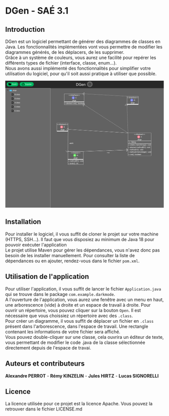 # DGen - SAÉ 3.1
## Introduction
DGen est un logiciel permettant de générer des diagrammes de classes en Java. Les fonctionnalités implémentées vont vous permettre de modifier les diagrammes générés, de les déplacers, de les supprimer. <br>
Grâce à un système de couleurs, vous aurez une facilité pour repérer les différents types de fichier (interface, classe, enum...). <br>
Nous avons aussi implémenté des fonctionnalités pour simplifier votre utilisation du logiciel, pour qu'il soit aussi pratique à utiliser que possible. <br>


![démonstration de l'application](sample_app.png)


## Installation
Pour installer le logiciel, il vous suffit de cloner le projet sur votre machine (HTTPS, SSH...). Il faut que vous disposiez au minimum de Java 18 pour pouvoir exécuter l'application <br>
Le projet utilise Maven pour gérer les dépendances, vous n'avez donc pas besoin de les installer manuellement. Pour consulter la liste de dépendances ou en ajouter, rendez-vous dans le fichier `pom.xml`. <br>

## Utilisation de l'application
Pour utiliser l'application, il vous suffit de lancer le fichier `Application.java` qui se trouve dans le package `com.example.darkmode`. <br>
A l'ouverture de l'application, vous aurez une fenêtre avec un menu en haut, une arborescence (vide) à droite et un espace de travail à droite. Pour ouvrir un répertoire, vous pouvez cliquer sur la bouton `Open`. Il est nécessaire que vous choissiez un répertoire avec des `.class`.<br>
Pour créer un diagramme, il vous suffit de déplacer un fichier en `.class` présent dans l'arborescence, dans l'espace de travail. Une rectangle contenant les informations de votre fichier sera affiché. <br>
Vous pouvez double-cliquer sur une classe, cela ouvrira un éditeur de texte, vous permettant de modifier le code .java de la classe sélectionnée directement depuis de l'espace de travai. <br>

## Auteurs et contributeurs
**Alexandre PERROT** - **Rémy KINZELIN** - **Jules HIRTZ** - **Lucas SIGNORELLI**

## Licence
La licence utilisée pour ce projet est la licence Apache. Vous pouvez la retrouver dans le fichier LICENSE.md